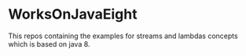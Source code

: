 # WorksOnJavaEight



This repos containing the examples for streams and lambdas concepts which is based on java 8. 
